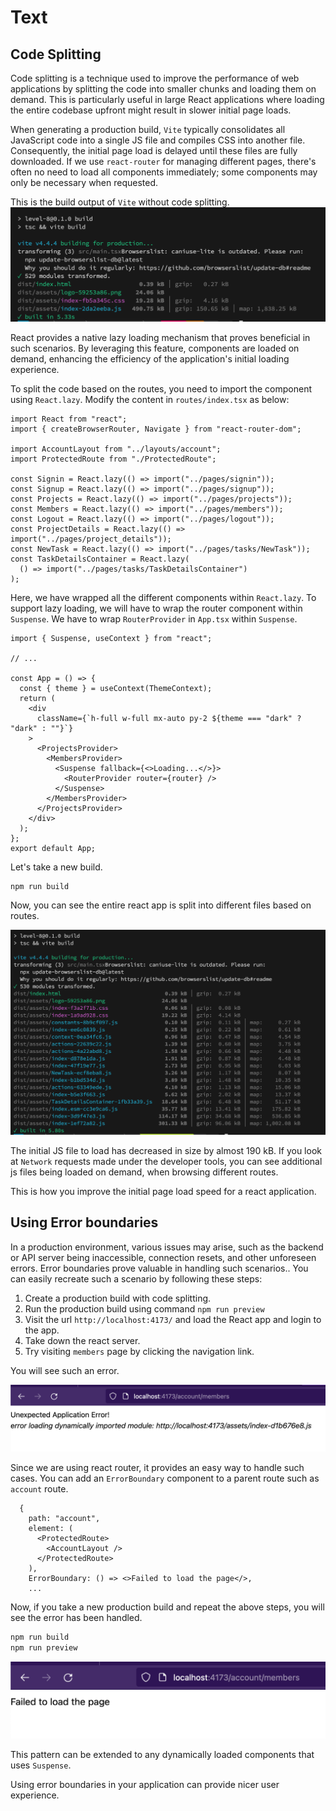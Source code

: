 # Text

## Code Splitting

Code splitting is a technique used to improve the performance of web applications by splitting the code into smaller chunks and loading them on demand. This is particularly useful in large React applications where loading the entire codebase upfront might result in slower initial page loads.

When generating a production build, `Vite` typically consolidates all JavaScript code into a single JS file and compiles CSS into another file. Consequently, the initial page load is delayed until these files are fully downloaded. If we use `react-router` for managing different pages, there's often no need to load all components immediately; some components may only be necessary when requested.

This is the build output of `Vite` without code splitting.
![default vite build](./vite-build.png)

React provides a native lazy loading mechanism that proves beneficial in such scenarios. By leveraging this feature, components are loaded on demand, enhancing the efficiency of the application's initial loading experience.

To split the code based on the routes, you need to import the component using `React.lazy`. Modify the content in `routes/index.tsx` as below:

```tsx
import React from "react";
import { createBrowserRouter, Navigate } from "react-router-dom";

import AccountLayout from "../layouts/account";
import ProtectedRoute from "./ProtectedRoute";

const Signin = React.lazy(() => import("../pages/signin"));
const Signup = React.lazy(() => import("../pages/signup"));
const Projects = React.lazy(() => import("../pages/projects"));
const Members = React.lazy(() => import("../pages/members"));
const Logout = React.lazy(() => import("../pages/logout"));
const ProjectDetails = React.lazy(() => import("../pages/project_details"));
const NewTask = React.lazy(() => import("../pages/tasks/NewTask"));
const TaskDetailsContainer = React.lazy(
  () => import("../pages/tasks/TaskDetailsContainer")
);
```

Here, we have wrapped all the different components within `React.lazy`. To support lazy loading, we will have to wrap the router component within `Suspense`. We have to wrap `RouterProvider` in `App.tsx` within `Suspense`.

```tsx
import { Suspense, useContext } from "react";

// ...

const App = () => {
  const { theme } = useContext(ThemeContext);
  return (
    <div
      className={`h-full w-full mx-auto py-2 ${theme === "dark" ? "dark" : ""}`}
    >
      <ProjectsProvider>
        <MembersProvider>
          <Suspense fallback={<>Loading...</>}>
            <RouterProvider router={router} />
          </Suspense>
        </MembersProvider>
      </ProjectsProvider>
    </div>
  );
};
export default App;
```

Let's take a new build.

```sh
npm run build
```

Now, you can see the entire react app is split into different files based on routes.

![code split](./code-split-build.png)

The initial JS file to load has decreased in size by almost 190 kB. If you look at `Network` requests made under the developer tools, you can see additional js files being loaded on demand, when browsing different routes.

This is how you improve the initial page load speed for a react application.

## Using Error boundaries

In a production environment, various issues may arise, such as the backend or API server being inaccessible, connection resets, and other unforeseen errors. Error boundaries prove valuable in handling such scenarios.. You can easily recreate such a scenario by following these steps:

1. Create a production build with code splitting.
2. Run the production build using command `npm run preview`
3. Visit the url `http://localhost:4173/` and load the React app and login to the app.
4. Take down the react server.
5. Try visiting `members` page by clicking the navigation link.

You will see such an error.

![dynamic-module-load-failure](./error-boundary-crash.png)

Since we are using react router, it provides an easy way to handle such cases. You can add an `ErrorBoundary` component to a parent route such as `account` route.

```tsx
  {
    path: "account",
    element: (
      <ProtectedRoute>
        <AccountLayout />
      </ProtectedRoute>
    ),
    ErrorBoundary: () => <>Failed to load the page</>,
    ...
```

Now, if you take a new production build and repeat the above steps, you will see the error has been handled.

```sh
npm run build
npm run preview
```

![handling-application-error-using-error-boundaries](./handling-error.png)

This pattern can be extended to any dynamically loaded components that uses `Suspense`. 

Using error boundaries in your application can provide nicer user experience.
